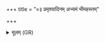 +++
title = "०३ प्रमृश्यादिनम् अभ्यमं भीमहस्तम्"

+++
<details><summary>मूलम् (GR)</summary>

प्रमृश्यादिनम् अभ्यमं  
भीमहस्तं मरीमृशम् ।  
त्रस्ताक्षं मृद्वङ्गुलिं  
नखोग्रं दन्तवीर्यं  
तान् (…) ॥
</details>